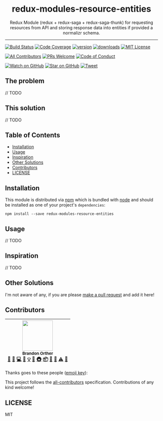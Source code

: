 <div align="center">
<h1>redux-modules-resource-entities</h1>

<p>Redux Module (redux + redux-saga + redux-saga-thunk) for requesting resources from API and storing response data into entities if provided a normalizr schema.</p>
</div>

<hr />

[![Build Status][build-badge]][build]
[![Code Coverage][coverage-badge]][coverage]
[![version][version-badge]][package]
[![downloads][downloads-badge]][npmtrends]
[![MIT License][license-badge]][license]

[![All Contributors](https://img.shields.io/badge/all_contributors-1-orange.svg?style=flat-square)](#contributors)
[![PRs Welcome][prs-badge]][prs]
[![Code of Conduct][coc-badge]][coc]

[![Watch on GitHub][github-watch-badge]][github-watch]
[![Star on GitHub][github-star-badge]][github-star]
[![Tweet][twitter-badge]][twitter]

## The problem

// TODO

## This solution

// TODO

## Table of Contents

<!-- START doctoc generated TOC please keep comment here to allow auto update -->

<!-- DON'T EDIT THIS SECTION, INSTEAD RE-RUN doctoc TO UPDATE -->

* [Installation](#installation)
* [Usage](#usage)
* [Inspiration](#inspiration)
* [Other Solutions](#other-solutions)
* [Contributors](#contributors)
* [LICENSE](#license)

<!-- END doctoc generated TOC please keep comment here to allow auto update -->

## Installation

This module is distributed via [npm][npm] which is bundled with [node][node] and
should be installed as one of your project's `dependencies`:

```
npm install --save redux-modules-resource-entities
```

## Usage

// TODO

## Inspiration

// TODO

## Other Solutions

I'm not aware of any, if you are please [make a pull request][prs] and add it
here!

## Contributors

<!-- ALL-CONTRIBUTORS-LIST:START - Do not remove or modify this section -->
<!-- prettier-ignore -->
| [<img src="https://avatars3.githubusercontent.com/u/126236?v=4" width="100px;"/><br /><sub><b>Brandon Orther</b></sub>](http://uptrend.tech)<br />[💬](#question-orther "Answering Questions") [🐛](https://github.com/uptrend-tech/redux-modules-resource-entities/issues?q=author%3Aorther "Bug reports") [💻](https://github.com/uptrend-tech/redux-modules-resource-entities/commits?author=orther "Code") [📖](https://github.com/uptrend-tech/redux-modules-resource-entities/commits?author=orther "Documentation") [💡](#example-orther "Examples") [🤔](#ideas-orther "Ideas, Planning, & Feedback") [🚇](#infra-orther "Infrastructure (Hosting, Build-Tools, etc)") [📦](#platform-orther "Packaging/porting to new platform") [🔌](#plugin-orther "Plugin/utility libraries") [👀](#review-orther "Reviewed Pull Requests") [⚠️](https://github.com/uptrend-tech/redux-modules-resource-entities/commits?author=orther "Tests") [🔧](#tool-orther "Tools") |
| :---: |
<!-- ALL-CONTRIBUTORS-LIST:END -->

Thanks goes to these people ([emoji key][emojis]):

<!-- ALL-CONTRIBUTORS-LIST:START - Do not remove or modify this section -->

<!-- prettier-ignore -->
<!-- ALL-CONTRIBUTORS-LIST:END -->

This project follows the [all-contributors][all-contributors] specification.
Contributions of any kind welcome!

## LICENSE

MIT

[npm]: https://www.npmjs.com/
[node]: https://nodejs.org
[build-badge]: https://img.shields.io/travis/kentcdodds/redux-modules-resource-entities.svg?style=flat-square
[build]: https://travis-ci.org/kentcdodds/redux-modules-resource-entities
[coverage-badge]: https://img.shields.io/codecov/c/github/kentcdodds/redux-modules-resource-entities.svg?style=flat-square
[coverage]: https://codecov.io/github/kentcdodds/redux-modules-resource-entities
[version-badge]: https://img.shields.io/npm/v/redux-modules-resource-entities.svg?style=flat-square
[package]: https://www.npmjs.com/package/redux-modules-resource-entities
[downloads-badge]: https://img.shields.io/npm/dm/redux-modules-resource-entities.svg?style=flat-square
[npmtrends]: http://www.npmtrends.com/redux-modules-resource-entities
[license-badge]: https://img.shields.io/npm/l/redux-modules-resource-entities.svg?style=flat-square
[license]: https://github.com/kentcdodds/redux-modules-resource-entities/blob/master/LICENSE
[prs-badge]: https://img.shields.io/badge/PRs-welcome-brightgreen.svg?style=flat-square
[prs]: http://makeapullrequest.com
[donate-badge]: https://img.shields.io/badge/$-support-green.svg?style=flat-square
[coc-badge]: https://img.shields.io/badge/code%20of-conduct-ff69b4.svg?style=flat-square
[coc]: https://github.com/kentcdodds/redux-modules-resource-entities/blob/master/other/CODE_OF_CONDUCT.md
[github-watch-badge]: https://img.shields.io/github/watchers/kentcdodds/redux-modules-resource-entities.svg?style=social
[github-watch]: https://github.com/kentcdodds/redux-modules-resource-entities/watchers
[github-star-badge]: https://img.shields.io/github/stars/kentcdodds/redux-modules-resource-entities.svg?style=social
[github-star]: https://github.com/kentcdodds/redux-modules-resource-entities/stargazers
[twitter]: https://twitter.com/intent/tweet?text=Check%20out%20redux-modules-resource-entities%20by%20%40kentcdodds%20https%3A%2F%2Fgithub.com%2Fkentcdodds%2Fredux-modules-resource-entities%20%F0%9F%91%8D
[twitter-badge]: https://img.shields.io/twitter/url/https/github.com/kentcdodds/redux-modules-resource-entities.svg?style=social
[emojis]: https://github.com/kentcdodds/all-contributors#emoji-key
[all-contributors]: https://github.com/kentcdodds/all-contributors
